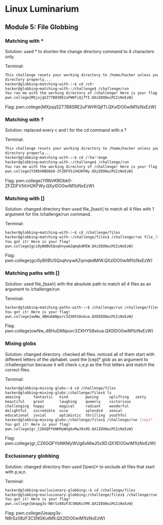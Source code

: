 # Linux Luminarium

## Module 5: File Globbing

### Matching with *

Solution: used * to shorten the change directory command to 4 characters only.

Terminal: 
```bash
This challenge resets your working directory to /home/hacker unless you change
directory properly...
hacker@globbing~matching-with-:~$ cd /ch*
hacker@globbing~matching-with-:/challenge$ /challenge/run
You ran me with the working directory of /challenge! Here is your flag:
pwn.college{MXjojqSZ77B8SRE2uFWHfiQjfTI.QXxIDO0wiM1IzNxEzW}
```
Flag: 
pwn.college{MXjojqSZ77B8SRE2uFWHfiQjfTI.QXxIDO0wiM1IzNxEzW}

### Matching with ?

Solution: replaced every c and l for the cd command with a ?

Terminal: 
```bash
This challenge resets your working directory to /home/hacker unless you change
directory properly...
hacker@globbing~matching-with-:~$ cd /?ha??enge
hacker@globbing~matching-with-:/challenge$ /challenge/run
You ran me with the working directory of /challenge! Here is your flag:
pwn.college{YIRbVKBObk0-ZFZDFV5ihH2KFWy.QXyIDO0wiM1IzNxEzW}
```
Flag: 
pwn.college{YIRbVKBObk0-ZFZDFV5ihH2KFWy.QXyIDO0wiM1IzNxEzW}

### Matching with []

Solution: changed directory then used file_[bash] to match all 4 files with 1 argument for the /challenge/run command.

Terminal: 
```bash
hacker@globbing~matching-with-:~$ cd /challenge/files
hacker@globbing~matching-with-:/challenge/files$ /challenge/run file_[bash]
You got it! Here is your flag!
pwn.college{gci0yB0BUSQxqhnywAZqmqkdMIW.QXzIDO0wiM1IzNxEzW}
```
Flag: 
pwn.college{gci0yB0BUSQxqhnywAZqmqkdMIW.QXzIDO0wiM1IzNxEzW}

### Matching paths with []

Solution: used file_[bash] with the absolute path to match all 4 files as an argument to /challenge/run

Terminal: 
```bash
hacker@globbing~matching-paths-with-:~$ /challenge/run /challenge/files/file_[bash]
You got it! Here is your flag!
pwn.college{owNw_4BHuDANpurc3ZXHYS8xkua.QX0IDO0wiM1IzNxEzW}
```
Flag: 
pwn.college{owNw_4BHuDANpurc3ZXHYS8xkua.QX0IDO0wiM1IzNxEzW}

### Mixing globs

Solution: changed directory. checked all files. noticed all of them start with different letters of the alphabet. used the [cep]* glob as an argument to /challenge/run because it will check c,e,p as the first letters and match the correct files.

Terminal: 
```bash
hacker@globbing~mixing-globs:~$ cd /challenge/files
hacker@globbing~mixing-globs:/challenge/files$ ls
amazing      fantastic   kind        pwning     uplifting   zesty
beautiful    great       laughing    queenly    victorious
challenging  happy       magical     radiant    wonderful
delightful   incredible  nice        splendid   xenial
educational  jovial      optimistic  thrilling  youthful
hacker@globbing~mixing-globs:/challenge/files$ /challenge/run [cep]*
You got it! Here is your flag!
pwn.college{gr_CZ6GQFYbNKMyWUg6xMwJ0x9D.QX1IDO0wiM1IzNxEzW}
```
Flag: 
pwn.college{gr_CZ6GQFYbNKMyWUg6xMwJ0x9D.QX1IDO0wiM1IzNxEzW}

### Exclusionary globbing

Solution: changed directory then used [!pwn]* to exclude all files that start with p,w,n.

Terminal: 
```bash
hacker@globbing~exclusionary-globbing:~$ cd /challenge/files
hacker@globbing~exclusionary-globbing:/challenge/files$ /challenge/run [!pwn]*
You got it! Here is your flag!
pwn.college{Ueapg3s-N8rSz08zF3CSNGKutM9.QX2IDO0wiM1IzNxEzW}
```
Flag: 
pwn.college{Ueapg3s-N8rSz08zF3CSNGKutM9.QX2IDO0wiM1IzNxEzW}
